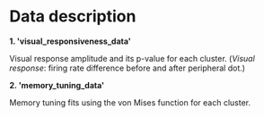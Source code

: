 <!DOCTYPE html>
<html>
    
<head>
    <h1>Data description</h1>
</head>
    
<body>
<b>1. 'visual_responsiveness_data'</b>
<p>Visual response amplitude and its p-value for each cluster.<be>
(<i>Visual response</i>: firing rate difference before and after peripheral dot.)</p>
    
<b>2. 'memory_tuning_data'</b><be>
<p>Memory tuning fits using the von Mises function for each cluster.</p>
</body>
</html>

